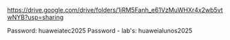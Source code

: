 https://drive.google.com/drive/folders/1jRM5Fanh_e61VzMuWHXr4x2wb5vtwNYB?usp=sharing

Password: huaweiatec2025
Password - lab's: huaweialunos2025 